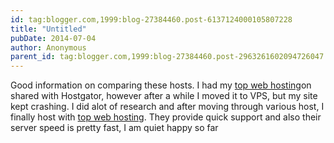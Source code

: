 ```yaml
---
id: tag:blogger.com,1999:blog-27384460.post-6137124000105807228
title: "Untitled"
pubDate: 2014-07-04
author: Anonymous
parent_id: tag:blogger.com,1999:blog-27384460.post-2963261602094726047
---
```


Good information on comparing these hosts. I had my [top web hosting](http://go-green-hosting.com/)on shared with Hostgator, however after a while I moved it to VPS, but my site kept crashing. I did alot of research and after moving through various host, I finally host with [top web hosting](http://go-green-hosting.com/). They provide quick support and also their server speed is pretty fast, I am quiet happy so far